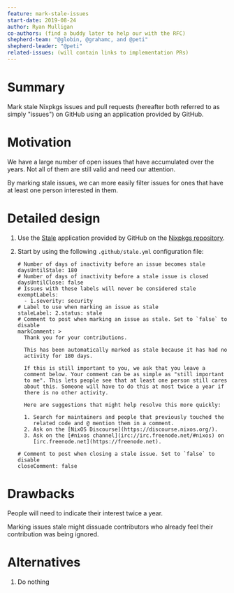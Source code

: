 ```yaml
---
feature: mark-stale-issues
start-date: 2019-08-24
author: Ryan Mulligan
co-authors: (find a buddy later to help our with the RFC)
shepherd-team: "@globin, @grahamc, and @peti"
shepherd-leader: "@peti"
related-issues: (will contain links to implementation PRs)
---
```


# Summary
[summary]: #summary

Mark stale Nixpkgs issues and pull requests (hereafter both referred
to as simply "issues") on GitHub using an application provided by
GitHub.

# Motivation
[motivation]: #motivation

We have a large number of open issues that have accumulated
over the years. Not all of them are still valid and need our
attention.

By marking stale issues, we can more easily filter issues for ones
that have at least one person interested in them.

# Detailed design
[design]: #detailed-design

1. Use the [Stale](https://github.com/marketplace/stale) application
   provided by GitHub on the [Nixpkgs
   repository](https://github.com/NixOS/nixpkgs).
2. Start by using the following `.github/stale.yml` configuration
   file:

   ```
   # Number of days of inactivity before an issue becomes stale
   daysUntilStale: 180
   # Number of days of inactivity before a stale issue is closed
   daysUntilClose: false
   # Issues with these labels will never be considered stale
   exemptLabels:
     - 1.severity: security
   # Label to use when marking an issue as stale
   staleLabel: 2.status: stale
   # Comment to post when marking an issue as stale. Set to `false` to disable
   markComment: >
     Thank you for your contributions.

     This has been automatically marked as stale because it has had no
     activity for 180 days.

     If this is still important to you, we ask that you leave a
     comment below. Your comment can be as simple as "still important
     to me". This lets people see that at least one person still cares
     about this. Someone will have to do this at most twice a year if
     there is no other activity.

     Here are suggestions that might help resolve this more quickly:

     1. Search for maintainers and people that previously touched the
        related code and @ mention them in a comment.
     2. Ask on the [NixOS Discourse](https://discourse.nixos.org/).
     3. Ask on the [#nixos channel](irc://irc.freenode.net/#nixos) on
        [irc.freenode.net](https://freenode.net).

   # Comment to post when closing a stale issue. Set to `false` to disable
   closeComment: false
   ```

# Drawbacks
[drawbacks]: #drawbacks

People will need to indicate their interest twice a year.

Marking issues stale might dissuade contributors who already feel
their contribution was being ignored.

# Alternatives
[alternatives]: #alternatives

1. Do nothing
